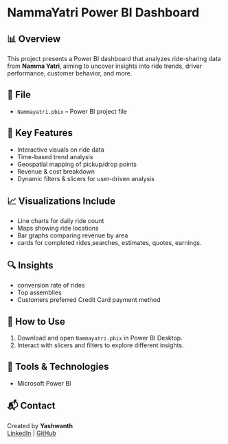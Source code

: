 # NammaYatri Power BI Dashboard

## 📊 Overview
This project presents a Power BI dashboard that analyzes ride-sharing data from **Namma Yatri**, aiming to uncover insights into ride trends, driver performance, customer behavior, and more.

## 📁 File
- `Nammayatri.pbix` – Power BI project file

## 📌 Key Features
- Interactive visuals on ride data
- Time-based trend analysis
- Geospatial mapping of pickup/drop points
- Revenue & cost breakdown
- Dynamic filters & slicers for user-driven analysis

## 📈 Visualizations Include
- Line charts for daily ride count
- Maps showing ride locations
- Bar graphs comparing revenue by area
- cards for completed rides,searches, estimates, quotes, earnings.

## 🔍 Insights
- conversion rate of rides
- Top assemblies
- Customers preferred Credit Card payment method

## 🚀 How to Use
1. Download and open `Nammayatri.pbix` in Power BI Desktop.
2. Interact with slicers and filters to explore different insights.

## 🧠 Tools & Technologies
- Microsoft Power BI

## 📬 Contact
Created by **Yashwanth**  
[LinkedIn](www.linkedin.com/in/yashz26) | [GitHub](https://github.com/yashwanthyg)

